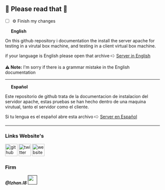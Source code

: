 ## **📖 Please read that 📖**


- [ ] ⚙️ Finish my changes

[<img src='https://images.emojiterra.com/twitter/512px/1f1ec-1f1e7.png' height='15'>]() **English** [<img src='https://images.emojiterra.com/twitter/512px/1f1ec-1f1e7.png' height='15'>]()

On this github repository i documentation the install the server apache for testing in a virutal box machine, and testing in a client virtual box machine.


if your language is English please open that archive 🢧 [Server in English](server/ing/server_ing.md)

**⚠️ Note:** I'm sorry if there is a grammar mistake in the English documentation
 
---
[<img src='https://www.banderas-mundo.es/data/flags/emoji/facebook/256x256/es.png' height='15'>]() **Español** [<img src='https://www.banderas-mundo.es/data/flags/emoji/facebook/256x256/es.png' height='15'>]()

Este repositorio de github trata de la documentacion de instalacion del servidor apache, estas pruebas se han hecho dentro de una maquina virutual, tanto el servidor como el cliente.

Si tu lengua es el español abre esta archivo 🢧 [Server en Español](server/servidor_es.md)



---
### Links Website's
[<img src='https://cdn.jsdelivr.net/npm/simple-icons@3.0.1/icons/github.svg' alt='github' height='40'>](https://github.com/izhanl8)  [<img src='https://cdn.jsdelivr.net/npm/simple-icons@3.0.1/icons/twitter.svg' alt='twitter' height='40'>](https://twitter.com/izhan.l8)  [<img src='https://cdn.jsdelivr.net/npm/simple-icons@3.0.1/icons/icloud.svg' alt='website' height='40'>](https://izhanl8.glitch.me/) 

### Firm
***@Izhan.l8*** [<img src='https://cdn.discordapp.com/attachments/762018045970612285/854124466808553502/WhatsApp_Image_2021-06-02_at_6.47.42_PM.jpeg' height='30'>]()
